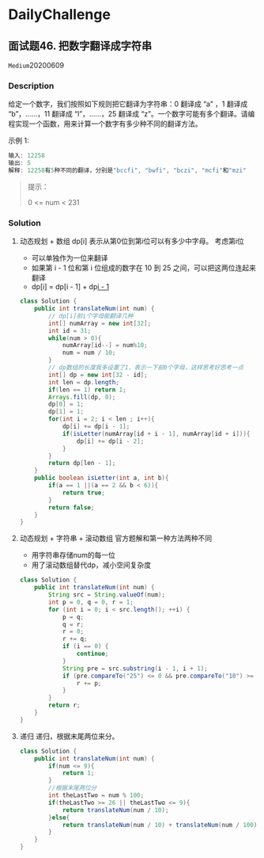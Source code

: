 # DailyChallenge

## 面试题46. 把数字翻译成字符串

`Medium`20200609

### Description

给定一个数字，我们按照如下规则把它翻译为字符串：0 翻译成 “a” ，1 翻译成 “b”，……，11 翻译成 “l”，……，25 翻译成 “z”。一个数字可能有多个翻译。请编程实现一个函数，用来计算一个数字有多少种不同的翻译方法。

示例 1:

```matlab
输入: 12258
输出: 5
解释: 12258有5种不同的翻译，分别是"bccfi", "bwfi", "bczi", "mcfi"和"mzi"
```

> 提示：
>
> 0 <= num < 231

### Solution

1. 动态规划 + 数组
    dp[i] 表示从第0位到第i位可以有多少中字母。
    考虑第i位
   - 可以单独作为一位来翻译
   - 如果第 i - 1 位和第 i 位组成的数字在 10 到 25 之间，可以把这两位连起来翻译
   - dp[i] = dp[i - 1] + dp[i - 1](符合条件2的情况下)

    ```java
    class Solution {
        public int translateNum(int num) {
            // dp[i]前i个字母能翻译几种
            int[] numArray = new int[32];
            int id = 31;
            while(num > 0){
                numArray[id--] = num%10;
                num = num / 10;
            }
            // dp数组的长度我多设置了1，表示一下前0个字母，这样思考好思考一点
            int[] dp = new int[32 - id];
            int len = dp.length;
            if(len == 1) return 1;
            Arrays.fill(dp, 0);
            dp[0] = 1;
            dp[1] = 1;
            for(int i = 2; i < len ; i++){
                dp[i] += dp[i - 1];
                if(isLetter(numArray[id + i - 1], numArray[id + i])){
                    dp[i] += dp[i - 2];
                }
            }
            return dp[len - 1];
        }
        public boolean isLetter(int a, int b){
            if(a == 1 ||(a == 2 && b < 6)){
                return true;
            }
            return false;
        }
    }
    ```

2. 动态规划 + 字符串 + 滚动数组
   官方题解和第一种方法两种不同
   - 用字符串存储num的每一位
   - 用了滚动数组替代dp，减小空间复杂度

    ```java
    class Solution {
        public int translateNum(int num) {
            String src = String.valueOf(num);
            int p = 0, q = 0, r = 1;
            for (int i = 0; i < src.length(); ++i) {
                p = q;
                q = r;
                r = 0;
                r += q;
                if (i == 0) {
                    continue;
                }
                String pre = src.substring(i - 1, i + 1);
                if (pre.compareTo("25") <= 0 && pre.compareTo("10") >= 0) {
                    r += p;
                }
            }
            return r;
        }
    }
    ```

3. 递归
    递归，根据末尾两位来分。

    ```java
    class Solution {
        public int translateNum(int num) {
            if(num <= 9){
                return 1;
            }
            //根据末尾两位分
            int theLastTwo = num % 100;
            if(theLastTwo >= 26 || theLastTwo <= 9){
                return translateNum(num / 10);
            }else{
                return translateNum(num / 10) + translateNum(num / 100);
            }
        }
    }
    ```
